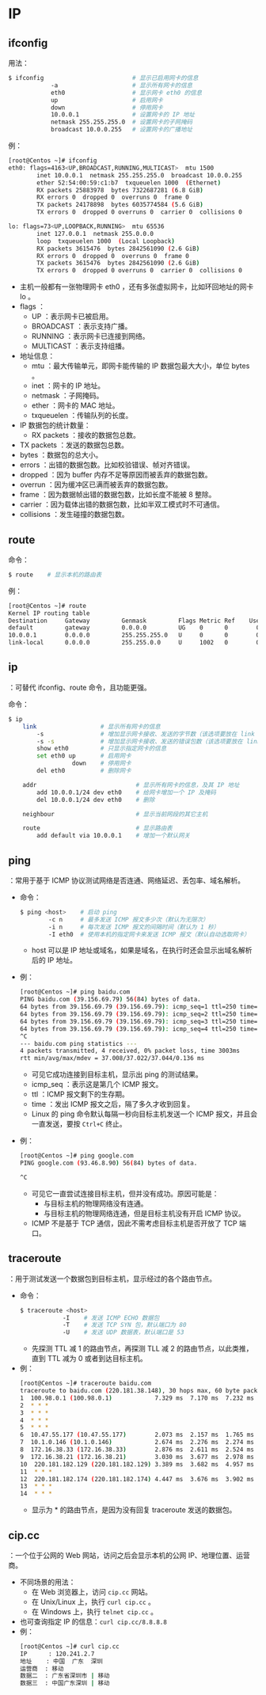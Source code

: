 # IP

## ifconfig

用法：
```sh
$ ifconfig                         # 显示已启用网卡的信息
            -a                     # 显示所有网卡的信息
            eth0                   # 显示网卡 eth0 的信息
            up                     # 启用网卡
            down                   # 停用网卡
            10.0.0.1               # 设置网卡的 IP 地址
            netmask 255.255.255.0  # 设置网卡的子网掩码
            broadcast 10.0.0.255   # 设置网卡的广播地址
```

例：
```sh
[root@Centos ~]# ifconfig
eth0: flags=4163<UP,BROADCAST,RUNNING,MULTICAST>  mtu 1500
        inet 10.0.0.1  netmask 255.255.255.0  broadcast 10.0.0.255
        ether 52:54:00:59:c1:b7  txqueuelen 1000  (Ethernet)
        RX packets 25883978  bytes 7322687281 (6.8 GiB)
        RX errors 0  dropped 0  overruns 0  frame 0
        TX packets 24178898  bytes 6035774584 (5.6 GiB)
        TX errors 0  dropped 0 overruns 0  carrier 0  collisions 0

lo: flags=73<UP,LOOPBACK,RUNNING>  mtu 65536
        inet 127.0.0.1  netmask 255.0.0.0
        loop  txqueuelen 1000  (Local Loopback)
        RX packets 3615476  bytes 2842561090 (2.6 GiB)
        RX errors 0  dropped 0  overruns 0  frame 0
        TX packets 3615476  bytes 2842561090 (2.6 GiB)
        TX errors 0  dropped 0 overruns 0  carrier 0  collisions 0
```
- 主机一般都有一张物理网卡 eth0 ，还有多张虚拟网卡，比如环回地址的网卡 lo 。
- flags ：
  - UP ：表示网卡已被启用。
  - BROADCAST ：表示支持广播。
  - RUNNING ：表示网卡已连接到网络。
  - MULTICAST ：表示支持组播。
- 地址信息：
  - mtu ：最大传输单元，即网卡能传输的 IP 数据包最大大小，单位 bytes 。
  - inet ：网卡的 IP 地址。
  - netmask ：子网掩码。
  - ether ：网卡的 MAC 地址。
  - txqueuelen ：传输队列的长度。
- IP 数据包的统计数量：
  - RX packets ：接收的数据包总数。
-   TX packets ：发送的数据包总数。
  - bytes ：数据包的总大小。
  - errors ：出错的数据包数。比如校验错误、帧对齐错误。
  - dropped ：因为 buffer 内存不足等原因而被丢弃的数据包数。
  - overrun ：因为缓冲区已满而被丢弃的数据包数。
  - frame ：因为数据帧出错的数据包数，比如长度不能被 8 整除。
  - carrier ：因为载体出错的数据包数，比如半双工模式时不可通信。
  - collisions ：发生碰撞的数据包数。

## route

命令：
```sh
$ route    # 显示本机的路由表
```

例：
```sh
[root@Centos ~]# route
Kernel IP routing table
Destination     Gateway         Genmask         Flags Metric Ref    Use Iface
default         gateway         0.0.0.0         UG    0      0        0 eth0
10.0.0.1        0.0.0.0         255.255.255.0   U     0      0        0 eth0
link-local      0.0.0.0         255.255.0.0     U     1002   0        0 eth0
```

## ip

：可替代 ifconfig、route 命令，且功能更强。

命令：
```sh
$ ip
    link                  # 显示所有网卡的信息
        -s                # 增加显示网卡接收、发送的字节数（该选项要放在 link 之前）
        -s -s             # 增加显示网卡接收、发送的错误包数（该选项要放在 link 之前）
        show eth0         # 只显示指定网卡的信息
        set eth0 up       # 启用网卡
                  down    # 停用网卡
        del eth0          # 删除网卡

    addr                            # 显示所有网卡的信息，及其 IP 地址
        add 10.0.0.1/24 dev eth0    # 给网卡增加一个 IP 及掩码
        del 10.0.0.1/24 dev eth0    # 删除

    neighbour                       # 显示当前网段的其它主机

    route                           # 显示路由表
        add default via 10.0.0.1    # 增加一个默认网关
```

## ping

：常用于基于 ICMP 协议测试网络是否连通、网络延迟、丢包率、域名解析。
- 命令：
  ```sh
  $ ping <host>    # 启动 ping
          -c n     # 最多发送 ICMP 报文多少次（默认为无限次）
          -i n     # 每次发送 ICMP 报文的间隔时间（默认为 1 秒）
          -I eth0  # 使用本机的指定网卡来发送 ICMP 报文（默认自动选取网卡）
  ```
  - host 可以是 IP 地址或域名，如果是域名，在执行时还会显示出域名解析后的 IP 地址。

- 例：
  ```sh
  [root@Centos ~]# ping baidu.com
  PING baidu.com (39.156.69.79) 56(84) bytes of data.
  64 bytes from 39.156.69.79 (39.156.69.79): icmp_seq=1 ttl=250 time=37.0 ms
  64 bytes from 39.156.69.79 (39.156.69.79): icmp_seq=2 ttl=250 time=37.0 ms
  64 bytes from 39.156.69.79 (39.156.69.79): icmp_seq=3 ttl=250 time=37.0 ms
  64 bytes from 39.156.69.79 (39.156.69.79): icmp_seq=4 ttl=250 time=37.0 ms
  ^C
  --- baidu.com ping statistics ---
  4 packets transmitted, 4 received, 0% packet loss, time 3003ms
  rtt min/avg/max/mdev = 37.008/37.022/37.044/0.136 ms
  ```
  - 可见它成功连接到目标主机，显示出 ping 的测试结果。
  - icmp_seq ：表示这是第几个 ICMP 报文。
  - ttl ：ICMP 报文剩下的生存期。
  - time ：发出 ICMP 报文之后，隔了多久才收到回复。
  - Linux 的 ping 命令默认每隔一秒向目标主机发送一个 ICMP 报文，并且会一直发送，要按 `Ctrl+C` 终止。

- 例：
  ```sh
  [root@Centos ~]# ping google.com
  PING google.com (93.46.8.90) 56(84) bytes of data.

  ^C
  ```
  - 可见它一直尝试连接目标主机，但并没有成功。原因可能是：
    - 与目标主机的物理网络没有连通。
    - 与目标主机的物理网络连通，但是目标主机没有开启 ICMP 协议。
  - ICMP 不是基于 TCP 通信，因此不需考虑目标主机是否开放了 TCP 端口。

## traceroute

：用于测试发送一个数据包到目标主机，显示经过的各个路由节点。
- 命令：
  ```sh
  $ traceroute <host>
              -I    # 发送 ICMP ECHO 数据包
              -T    # 发送 TCP SYN 包，默认端口为 80
              -U    # 发送 UDP 数据表，默认端口是 53
  ```
  - 先探测 TTL 减 1 的路由节点，再探测 TLL 减 2 的路由节点，以此类推，直到 TTL 减为 0 或者到达目标主机。
- 例：
  ```sh
  [root@Centos ~]# traceroute baidu.com
  traceroute to baidu.com (220.181.38.148), 30 hops max, 60 byte packets
  1  100.98.0.1 (100.98.0.1)            7.329 ms  7.170 ms  7.232 ms
  2  * * *
  3  * * *
  4  * * *
  5  * * *
  6  10.47.55.177 (10.47.55.177)        2.073 ms  2.157 ms  1.765 ms
  7  10.1.0.146 (10.1.0.146)            2.674 ms  2.276 ms  2.274 ms
  8  172.16.38.33 (172.16.38.33)        2.876 ms  2.611 ms  2.524 ms
  9  172.16.38.21 (172.16.38.21)        3.030 ms  3.677 ms  2.978 ms
  10  220.181.182.129 (220.181.182.129) 3.389 ms  3.682 ms  4.957 ms
  11  * * *
  12  220.181.182.174 (220.181.182.174) 4.447 ms  3.676 ms  3.902 ms
  13  * * *
  14  * * *
  ```
  - 显示为 * 的路由节点，是因为没有回复 traceroute 发送的数据包。

## cip.cc

：一个位于公网的 Web 网站，访问之后会显示本机的公网 IP、地理位置、运营商。
- 不同场景的用法：
  - 在 Web 浏览器上，访问 `cip.cc` 网站。
  - 在 Unix/Linux 上，执行 `curl cip.cc` 。
  - 在 Windows 上，执行 `telnet cip.cc` 。
- 也可查询指定 IP 的信息：`curl cip.cc/8.8.8.8`
- 例：
    ```sh
    [root@Centos ~]# curl cip.cc
    IP      : 120.241.2.7
    地址    : 中国  广东  深圳
    运营商  : 移动
    数据二  : 广东省深圳市 | 移动
    数据三  : 中国广东深圳 | 移动
    ```
